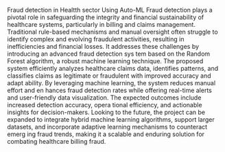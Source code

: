 Fraud detection in Healtth sector Using Auto-ML
Fraud detection plays a pivotal role in safeguarding the integrity and financial
 sustainability of healthcare systems, particularly in billing and claims management.
 Traditional rule-based mechanisms and manual oversight often struggle to identify
 complex and evolving fraudulent activities, resulting in inefficiencies and financial
 losses. It addresses these challenges by introducing an advanced fraud detection sys
tem based on the Random Forest algorithm, a robust machine learning technique.
 The proposed system efficiently analyzes healthcare claims data, identifies patterns,
 and classifies claims as legitimate or fraudulent with improved accuracy and adapt
ability. By leveraging machine learning, the system reduces manual effort and en
hances fraud detection rates while offering real-time alerts and user-friendly data
 visualization. The expected outcomes include increased detection accuracy, opera
tional efficiency, and actionable insights for decision-makers. Looking to the future,
 the project can be expanded to integrate hybrid machine learning algorithms, support
 larger datasets, and incorporate adaptive learning mechanisms to counteract emerg
ing fraud trends, making it a scalable and enduring solution for combating healthcare
 billing fraud.
